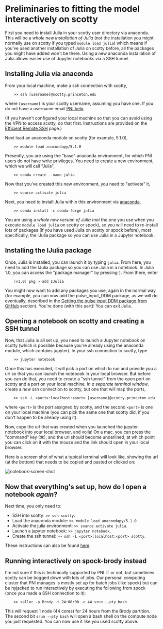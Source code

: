 # Preliminaries to fitting the model interactively on scotty

First you need to install Julia in your scotty user directory via anaconda. This will be a *whole new installation of Julia* (not the installation you might normally use on scotty if you typed `module load julia`) which means if you've used another installation of Julia on scotty before, all the packages you might have added won't be there. Using a new anaconda installation of Julia allows easier use of Jupyter notebooks via a SSH tunnel. 

## Installing Julia via anaconda

From your local machine, make a ssh connection with scotty, 

```
    >> ssh [username]@scotty.princeton.edu
```

where `[username]` is your scotty username, assuming you have one. If you do not have a username email [PNI help](mailto:pnihelp@princeton.edu).

(If you haven't configured your local machine so that you can avoid using the VPN to access scotty, do that first. Instructions are provided on the [Efficient Remote SSH](@ref) page.)

Next load an anaconda module on scotty (for example, 5.1.0), 

```
    >> module load anacondapy/5.1.0
``` 

Presently, you are using the "base" anaconda environment, for which PNI users do not have write privileges. You need to create a new environment, which we will call "Julia",

```
    >> conda create --name julia
``` 

Now that you've created this new environment, you need to "activate" it, 

```
    >> source activate julia
``` 

Next, you need to install Julia within this environment via [anaconda](https://anaconda.org/conda-forge/julia), 

```
    >> conda install -c conda-forge julia
```

You are using a *whole new version of Julia* (_not_ the one you use when you execute `module load julia` on scotty or spock), so you will need to re-install lots of packages (if you have used Julia on scotty or spock before), most specifically, the IJulia package so you can use Julia in a Jupyter notebook.

## Installing the IJulia package

Once, Julia is installed, you can launch it by typing `julia`. From here, you need to add the IJulia package so you can use Julia in a notebook. In Julia 1.0, you can access the "package manager" by pressing `]`. From there, enter

```
    (v1.0) pkg > add IJulia
```

You might now want to add any packages you use, again in the normal way (for example, you can now add the pulse\_input\_DDM package, as we will do eventually, described in the [Getting the pulse input DDM package from GitHub](@ref) section). You're done (with this part)! You can exit Julia.

## Opening a notebook on scotty and creating a SSH tunnel

Now, that Julia is all set up, you need to launch a Jupyter notebook on scotty (which is possible because you're already using the anaconda module, which contains jupyter). In your ssh connection to scotty, type 

```
    >> jupyter notebook
``` 

Once this has executed, it will pick a port on which to run and provide you a url so that you can launch the notebook in your local browser. But before you can do that, you need to create a "ssh tunnel" from the open port on scotty and a port on your local machine. *In a separate terminal window*, create a *new* ssh connection to scotty, but one that will map the ports, 

```
    >> ssh -L <port>:localhost:<port> [username]@scotty.princeton.edu
``` 

where `<port>` is the port assigned by scotty, and the second `<port>` is one on your local machine (you can pick the same one that scotty did, if you don't happen to be already using it).

Now, copy the url that was created when you launched the jupyter notebook into your local browser, and voila! On a mac, you can press the "command" key (⌘), and the url should become underlined, at which point you can click on it with the  mouse and the link should open in your local browser.

Here is a screen shot of what a typical terminal will look like, showing the url (at the bottom) that needs to be copied and pasted or clicked on:

![notebook-screen-shot](assets/notebook-screen-shot.png)

## Now that everything's set up, how do I open a notebook _again_?

Next time, you only need to:

- SSH into scotty: `>> ssh scotty`.
- Load the anaconda module: `>> module load anacondapy/5.1.0`.
- Activate the julia environment: `>> source activate julia`.
- Launch a jupyter notebook: `>> jupyter notebook`.
- Create the ssh tunnel: `>> ssh -L <port>:localhost:<port> scotty`.

These instructions can also be found [here](https://brodylabwiki.princeton.edu/wiki/index.php/Internal:IJulia_notebook_on_scotty).

## Running interactively on spock-brody instead

I'm not sure if this is technically supported by PNI IT or not, but sometimes scotty can be bogged down with lots of jobs. Our personal computing cluster that PNI manages is mostly set up for batch jobs (like spock) but can be hyjacked to run interactively by executing the following from spock (once you made a SSH connection to it):

```
    >> salloc -p Brody -t 24:00:00 -c 44 srun --pty bash
```

This will request 1 node (44 cores) for 24 hours from the Brody partition. The second bit `srun --pty bash` will open a bash shell on the compute node you just requested. You can now use it like you used scotty above. 
